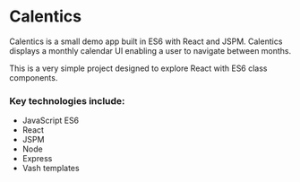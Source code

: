 # Calentics 

Calentics is a small demo app built in ES6 with React and JSPM. Calentics displays a monthly calendar UI enabling a user to navigate between months.

This is a very simple project designed to explore React with ES6 class components.

### Key technologies include:

+ JavaScript ES6
+ React
+ JSPM
+ Node 
+ Express
+ Vash templates